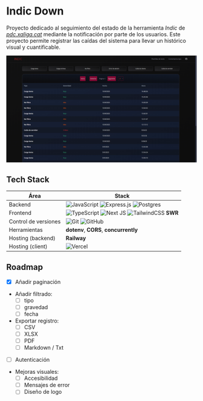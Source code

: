 # Indic Down

Proyecto dedicado al seguimiento del estado de la herramienta *Indic* de [*pdc.xaliga.cat*](https://pedc.xaliga.cat) mediante la notificación por parte de los usuarios. Este proyecto permite registrar las caídas del sistema para llevar un histórico visual y cuantificable.

![Indic Down Screenshot](./doc/screenshot.png)

## Tech Stack

| Área                  | Stack                                 |
| -----                 | -----------                           |
| Backend               | ![JavaScript](https://img.shields.io/badge/javascript-%23323330.svg?style=for-the-badge&logo=javascript&logoColor=%23F7DF1E) ![Express.js](https://img.shields.io/badge/express.js-%23404d59.svg?style=for-the-badge&logo=express&logoColor=%2361DAFB) ![Postgres](https://img.shields.io/badge/postgres-%23316192.svg?style=for-the-badge&logo=postgresql&logoColor=white) |
| Frontend              | ![TypeScript](https://img.shields.io/badge/typescript-%23007ACC.svg?style=for-the-badge&logo=typescript&logoColor=white) ![Next JS](https://img.shields.io/badge/Next-black?style=for-the-badge&logo=next.js&logoColor=white) ![TailwindCSS](https://img.shields.io/badge/tailwindcss-%2338B2AC.svg?style=for-the-badge&logo=tailwind-css&logoColor=white) **SWR** |
| Control de versiones  | ![Git](https://img.shields.io/badge/git-%23F05033.svg?style=for-the-badge&logo=git&logoColor=white) ![GitHub](https://img.shields.io/badge/github-%23121011.svg?style=for-the-badge&logo=github&logoColor=white) |
| Herramientas          | **dotenv**, **CORS**, **concurrently** |
| Hosting (backend)     | **Railway** |
| Hosting (client)      | ![Vercel](https://img.shields.io/badge/vercel-%23000000.svg?style=for-the-badge&logo=vercel&logoColor=white) |

## Roadmap

- [X] Añadir paginación
- Añadir filtrado:
  - [ ] tipo
  - [ ] gravedad
  - [ ] fecha
- Exportar registro:
  - [ ] CSV
  - [ ] XLSX
  - [ ] PDF
  - [ ] Markdown / Txt
- [ ] Autenticación
- Mejoras visuales:
  - [ ] Accesibilidad
  - [ ] Mensajes de error
  - [ ] Diseño de logo
